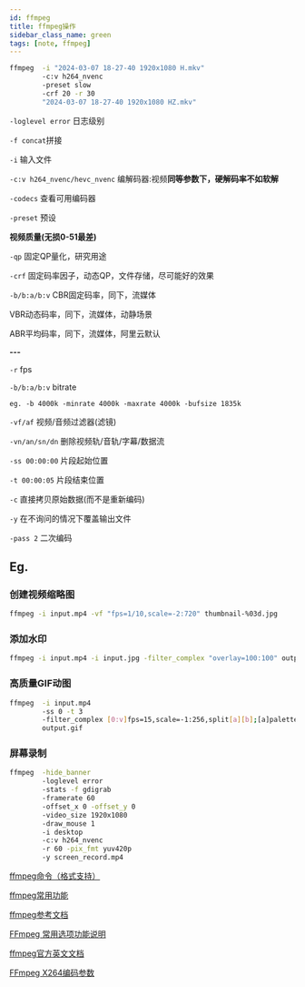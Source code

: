 ```yaml
---
id: ffmpeg
title: ffmpeg操作
sidebar_class_name: green
tags: [note, ffmpeg]
---
```


```bash
ffmpeg  -i "2024-03-07 18-27-40 1920x1080 H.mkv" 
		-c:v h264_nvenc 
		-preset slow 
		-crf 20 -r 30 
		"2024-03-07 18-27-40 1920x1080 HZ.mkv"
```

`-loglevel error` 日志级别

`-f concat`拼接

`-i` 输入文件

`-c:v h264_nvenc/hevc_nvenc` 编解码器:视频**同等参数下，硬解码率不如软解**

`-codecs` 查看可用编码器

`-preset` 预设

**视频质量(无损0-51最差)**

`-qp` 固定QP量化，研究用途

`-crf` 固定码率因子，动态QP，文件存储，尽可能好的效果

`-b/b:a/b:v` CBR固定码率，同下，流媒体

VBR动态码率，同下，流媒体，动静场景

ABR平均码率，同下，流媒体，阿里云默认

**---**

`-r` fps

`-b/b:a/b:v` bitrate

`eg. -b 4000k -minrate 4000k -maxrate 4000k -bufsize 1835k` 

`-vf/af` 视频/音频过滤器(滤镜)

`-vn/an/sn/dn` 删除视频轨/音轨/字幕/数据流

`-ss 00:00:00` 片段起始位置

`-t 00:00:05` 片段结束位置

`-c` 直接拷贝原始数据(而不是重新编码)

`-y` 在不询问的情况下覆盖输出文件

`-pass 2` 二次编码





## Eg.

### 创建视频缩略图

```bash
ffmpeg -i input.mp4 -vf "fps=1/10,scale=-2:720" thumbnail-%03d.jpg
```

### 添加水印

```bash
ffmpeg -i input.mp4 -i input.jpg -filter_complex "overlay=100:100" output.mp4
```

### 高质量GIF动图

```bash
ffmpeg  -i input.mp4 
		-ss 0 -t 3 
		-filter_complex [0:v]fps=15,scale=-1:256,split[a][b];[a]palettegen[p];[b][p]paletteuse 
		output.gif
```

###  屏幕录制

```bash
ffmpeg  -hide_banner 
		-loglevel error 
		-stats -f gdigrab 
		-framerate 60 
		-offset_x 0 -offset_y 0 
		-video_size 1920x1080 
		-draw_mouse 1 
		-i desktop 
		-c:v h264_nvenc 
		-r 60 -pix_fmt yuv420p 
		-y screen_record.mp4
```





[ffmpeg命令（格式支持）](https://zhuanlan.zhihu.com/p/663671239)

[ffmpeg常用功能](https://blog.csdn.net/suiyueruge1314/article/details/131949399)

[ffmpeg参考文档](https://avmedia.0voice.com/?id=40523)

[FFmpeg 常用选项功能说明](https://blog.csdn.net/weixin_30251829/article/details/97397870)

[ffmpeg官方英文文档](https://ffmpeg.org/documentation.html)

[FFmpeg X264编码参数](https://zhuanlan.zhihu.com/p/485519347)
